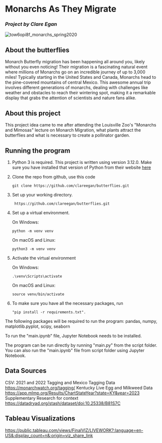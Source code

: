 # Monarchs As They Migrate
### *Project by Clare Egan*


![tow6opi8f_monarchs_spring2020](https://github.com/clareegan/monarchs/assets/136653618/2455747b-4c4f-4cd9-99f3-018ce37d70f7) </br> 


## About the butterflies
Monarch Butterfly migration has been happening all around you, likely without you even noticing! Their migration is a fascinating natural event where millions of Monarchs go on an incredible journey of up to 3,000 miles! Typically starting in the United States and Canada, Monarchs head to the pine-covered mountains of central Mexico. This awesome annual trip involves different generations of monarchs, dealing with challenges like weather and obstacles to reach their wintering spot, making it a remarkable display that grabs the attention of scientists and nature fans alike.

## About this project
This project idea came to me after attending the Louisville Zoo's "Monarchs and Mimosas" lecture on Monarch Migration, what plants attract the butterflies and what is necessary to create a pollinator garden.


## Running the program
1. Python 3 is required. This project is written using version 3.12.0.  Make sure you have installed that version of Python from their website [here](https://www.python.org/ftp/python/3.12.0/python-3.12.0-macos11.pkg)
2. Clone the repo from github, use this code
   ```
   git clone https://github.com/clareegan/butterflies.git
   ```
3. Set up your working directory.
   ```
    https://github.com/clareegan/butterflies.git
   ```
4. Set up a virtual environment.


    On Windows:

      ```
    python -m venv venv
    ```


      On macOS and Linux:

   ```
   python3 -m venv venv
   ```
5. Activate the virtual environment

    On Windows:

   ```
   .\venv\Scripts\activate
   ```

   On macOS and Linux:

   ```
   source venv/bin/activate
   ```
     
6.  To make sure you have all the necessary packages, run
    ```
    "pip install -r requirements.txt".
      ```


The following packages will be required to run the program:
pandas,
numpy,
matplotlib.pyplot,
scipy,
seaborn </br> 

To run the "main.ipynb" file, Jupyter Notebook needs to be installed. 

The program can be run directly by running "main.py" from the script folder. You can also run the "main.ipynb" file from script folder using Jupyter Notebook.


## Data Sources
CSV: 2021 and 2022 Tagging and Mexico Tagging Data https://monarchwatch.org/tagging/
     Kentucky Live Egg and Milkweed Data https://app.mlmp.org/Results/ChartStateYear?state=KY&year=2023
     Supplementary Research for context https://datadryad.org/stash/dataset/doi:10.25338/B81S7C
     

## Tableau Visualizations

https://public.tableau.com/views/FinalVIZ/LIVEWORK?:language=en-US&:display_count=n&:origin=viz_share_link




